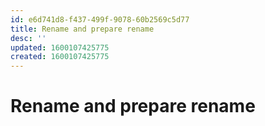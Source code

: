 ```yaml
---
id: e6d741d8-f437-499f-9078-60b2569c5d77
title: Rename and prepare rename
desc: ''
updated: 1600107425775
created: 1600107425775
---
```

# Rename and prepare rename
